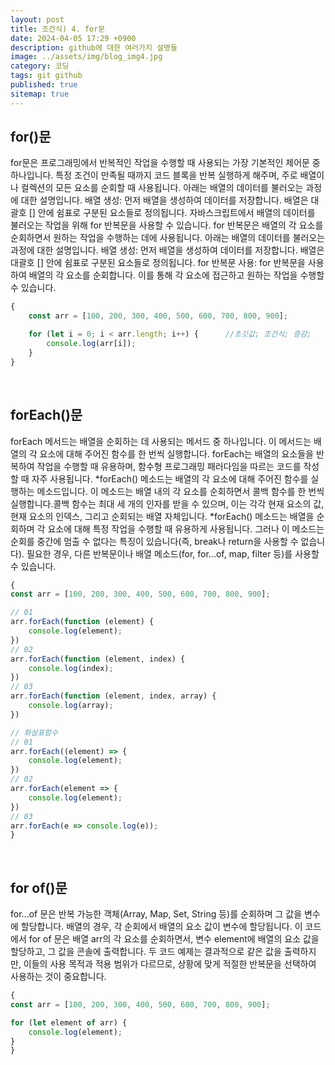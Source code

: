 ```yaml
---
layout: post
title: 조건식) 4. for문
date: 2024-04-05 17:29 +0900
description: github에 대한 여러가지 설명들
image: ../assets/img/blog_img4.jpg
category: 코딩
tags: git github
published: true
sitemap: true
---
```

## for()문
for문은 프로그래밍에서 반복적인 작업을 수행할 때 사용되는 가장 기본적인 제어문 중 하나입니다. 특정 조건이 만족될 때까지 코드 블록을 반복 실행하게 해주며, 주로 배열이나 컬렉션의 모든 요소를 순회할 때 사용됩니다.
아래는 배열의 데이터를 불러오는 과정에 대한 설명입니다.
배열 생성: 먼저 배열을 생성하여 데이터를 저장합니다. 배열은 대괄호 [] 안에 쉼표로 구분된 요소들로 정의됩니다.
자바스크립트에서 배열의 데이터를 불러오는 작업을 위해 for 반복문을 사용할 수 있습니다. for 반복문은 배열의 각 요소를 순회하면서 원하는 작업을 수행하는 데에 사용됩니다. 아래는 배열의 데이터를 불러오는 과정에 대한 설명입니다.
배열 생성: 먼저 배열을 생성하여 데이터를 저장합니다. 배열은 대괄호 [] 안에 쉼표로 구분된 요소들로 정의됩니다. for 반복문 사용: for 반복문을 사용하여 배열의 각 요소를 순회합니다. 이를 통해 각 요소에 접근하고 원하는 작업을 수행할 수 있습니다.
````javascript
{
    const arr = [100, 200, 300, 400, 500, 600, 700, 800, 900];

    for (let i = 0; i < arr.length; i++) {      //초깃값; 조건식; 증감;
        console.log(arr[i]);
    }
}
````   
</br>  

## forEach()문
forEach 메서드는 배열을 순회하는 데 사용되는 메서드 중 하나입니다. 이 메서드는 배열의 각 요소에 대해 주어진 함수를 한 번씩 실행합니다. forEach는 배열의 요소들을 반복하여 작업을 수행할 때 유용하며, 함수형 프로그래밍 패러다임을 따르는 코드를 작성할 때 자주 사용됩니다.
*forEach() 메소드는 배열의 각 요소에 대해 주어진 함수를 실행하는 메소드입니다. 이 메소드는 배열 내의 각 요소를 순회하면서 콜백 함수를 한 번씩 실행합니다.콜백 함수는 최대 세 개의 인자를 받을 수 있으며, 이는 각각 현재 요소의 값, 현재 요소의 인덱스, 그리고 순회되는 배열 자체입니다.
*forEach() 메소드는 배열을 순회하며 각 요소에 대해 특정 작업을 수행할 때 유용하게 사용됩니다. 그러나 이 메소드는 순회를 중간에 멈출 수 없다는 특징이 있습니다(즉, break나 return을 사용할 수 없습니다). 필요한 경우, 다른 반복문이나 배열 메소드(for, for...of, map, filter 등)를 사용할 수 있습니다.
````javascript
{
const arr = [100, 200, 300, 400, 500, 600, 700, 800, 900];

// 01
arr.forEach(function (element) {
    console.log(element);
})
// 02
arr.forEach(function (element, index) {
    console.log(index);
})
// 03
arr.forEach(function (element, index, array) {
    console.log(array);
})

// 화살표함수
// 01
arr.forEach((element) => {
    console.log(element);
})
// 02
arr.forEach(element => {
    console.log(element);
})
// 03
arr.forEach(e => console.log(e));
}
````
</br>   

## for of()문
for...of 문은 반복 가능한 객체(Array, Map, Set, String 등)를 순회하며 그 값을 변수에 할당합니다. 배열의 경우, 각 순회에서 배열의 요소 값이 변수에 할당됩니다.
이 코드에서 for of 문은 배열 arr의 각 요소를 순회하면서, 변수 element에 배열의 요소 값을 할당하고, 그 값을 콘솔에 출력합니다. 두 코드 예제는 결과적으로 같은 값을 출력하지만, 이들의 사용 목적과 적용 범위가 다르므로, 상황에 맞게 적절한 반복문을 선택하여 사용하는 것이 중요합니다.
````javascript
{
const arr = [100, 200, 300, 400, 500, 600, 700, 800, 900];

for (let element of arr) {
    console.log(element);
}
}
```` 
